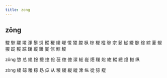 ```yaml
---
title: zong
---
```


## zōng
騣
騌
鬷
堫
潈
鬃
熧
磫
稯
繌
嵕
惾
猣
朡
枞
棕
椶
樅
骔
宗
鬉
緃
緵
腙
综
綜
葼
蝬
翪
踨
豵
踪
鍐
蹤
鑁
嵏
倧
鯮
鯼






zǒng
惣
总
縂
捴
摠
揔
倊
蓗
偬
傯
潀
総
嵸
燪
稯
焧
緫
縱
總
熜
搃
纵









zòng
繌
碂
糉
粽
昮
疭
从
糭
緵
縦
縱
潨
纵
從
猔
瘲
